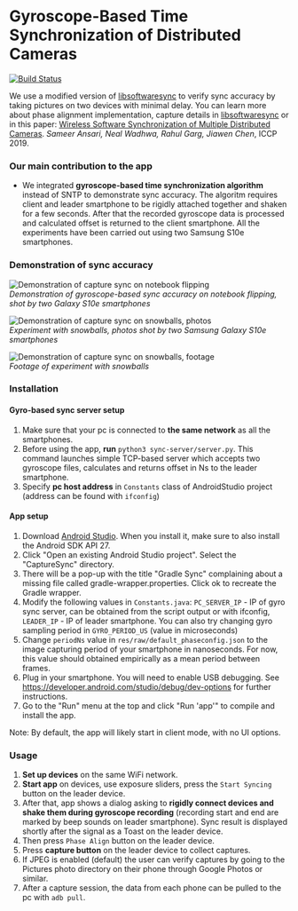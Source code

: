 # Gyroscope-Based Time Synchronization of Distributed Cameras
[![Build Status](https://travis-ci.org/MobileRoboticsSkoltech/twist-n-sync.svg?branch=master)](https://travis-ci.org/MobileRoboticsSkoltech/softwaresync-imu)

We use a modified version of [libsoftwaresync](https://github.com/google-research/libsoftwaresync) to verify sync accuracy by taking pictures on two devices with minimal delay. You can learn more about phase alignment implementation, capture details in [libsoftwaresync](https://github.com/google-research/libsoftwaresync) or in this paper:
[Wireless Software Synchronization of Multiple Distributed Cameras](https://arxiv.org/abs/1812.09366).
_Sameer Ansari, Neal Wadhwa, Rahul Garg, Jiawen Chen_, ICCP 2019.

### Our main contribution to the app

- We integrated **gyroscope-based time synchronization algorithm** instead of SNTP to demonstrate sync accuracy. The algoritm requires client and leader smartphone to be rigidly attached together and shaken for a few seconds. After that the recorded gyroscope data is processed and calculated offset is returned to the client smartphone. All the experiments have been carried out using two Samsung S10e smartphones.

### Demonstration of sync accuracy

![Demonstration of capture sync on notebook flipping](https://imgur.com/MoQsBdw.jpg) \
_Demonstration of gyroscope-based sync accuracy on notebook flipping, shot by two Galaxy S10e smartphones_

![Demonstration of capture sync on snowballs, photos](https://imgur.com/WdKwBRc.jpg) \
_Experiment with snowballs, photos shot by two Samsung Galaxy S10e smartphones_

![Demonstration of capture sync on snowballs, footage](https://imgur.com/kWs0iA8.gif) \
_Footage of experiment with snowballs_

### Installation

#### Gyro-based sync server setup

1.  Make sure that your pc is connected to **the same network** as all the smartphones.
2.  Before using the app, **run** ```python3 sync-server/server.py```. This command launches simple TCP-based server which accepts two gyroscope files, calculates and returns offset in Ns to the leader smartphone.
3.  Specify **pc host address** in ```Constants``` class of AndroidStudio project (address can be found with ```ifconfig```)

#### App setup

1.  Download [Android Studio](https://developer.android.com/studio). When you
    install it, make sure to also install the Android SDK API 27.
2.  Click "Open an existing Android Studio project". Select the "CaptureSync"
    directory.
3.  There will be a pop-up with the title "Gradle Sync" complaining about a
    missing file called gradle-wrapper.properties. Click ok to recreate the
    Gradle wrapper.
4.  Modify the following values in ```Constants.java```: ```PC_SERVER_IP``` - IP of gyro sync server, can be obtained from the script output or with ifconfig, ```LEADER_IP``` - IP of leader smartphone. You can also try changing gyro sampling period in ```GYRO_PERIOD_US``` (value in microseconds)
5.  Change ```periodNs``` value in ```res/raw/default_phaseconfig.json``` to the image capturing period of your smartphone in nanoseconds. For now, this value should obtained empirically as a mean period between frames.
6.  Plug in your smartphone. You will need to enable USB debugging. See
    https://developer.android.com/studio/debug/dev-options for further
    instructions.
7.  Go to the "Run" menu at the top and click "Run 'app'" to compile and install
    the app.

Note: By default, the app will likely start in client mode, with no UI options.


### Usage

1. **Set up devices** on the same WiFi network.
2. **Start app** on devices, use exposure sliders, press the ```Start Syncing``` button on the leader device. 
3. After that, app shows a dialog asking to **rigidly connect devices and shake them during gyroscope recording** (recording start and end are marked by beep sounds on leader smartphone). Sync result is displayed shortly after the signal as a Toast on the leader device.
4. Then press ```Phase Align``` button on the leader device.
5. Press **capture button** on the leader device to collect captures.
6. If JPEG is enabled (default) the user can verify captures by going to the Pictures photo directory on their phone through Google Photos or similar.
7. After a capture session, the data from each phone can be pulled to the pc with ```adb pull```.

